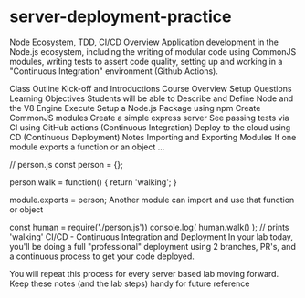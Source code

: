 # server-deployment-practice


Node Ecosystem, TDD, CI/CD
Overview
Application development in the Node.js ecosystem, including the writing of modular code using CommonJS modules, writing tests to assert code quality, setting up and working in a "Continuous Integration" environment (Github Actions).

Class Outline
Kick-off and Introductions
Course Overview
Setup Questions
Learning Objectives
Students will be able to
Describe and Define
Node and the V8 Engine
Execute
Setup a Node.js Package using npm
Create CommonJS modules
Create a simple express server
See passing tests via CI using GitHub actions (Continuous Integration)
Deploy to the cloud using CD (Continuous Deployment)
Notes
Importing and Exporting Modules
If one module exports a function or an object ...

// person.js
const person = {};

person.walk = function() {
  return 'walking';
}

module.exports = person;
Another module can import and use that function or object

const human = require('./person.js'))
console.log( human.walk() );  // prints 'walking'
CI/CD - Continuous Integration and Deployment
In your lab today, you'll be doing a full "professional" deployment using 2 branches, PR's, and a continuous process to get your code deployed.

You will repeat this process for every server based lab moving forward. Keep these notes (and the lab steps) handy for future reference
